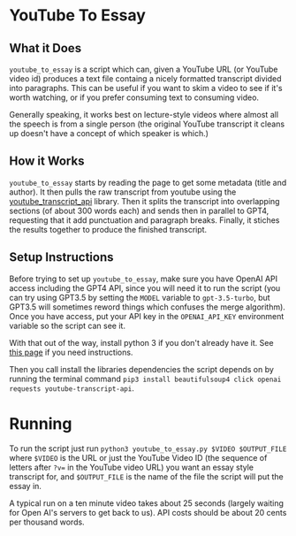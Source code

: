 # YouTube To Essay

## What it Does
`youtube_to_essay` is a script which can, given a YouTube URL (or YouTube video id) produces a text file containg a nicely formatted transcript divided into paragraphs.  This can be useful if you want to skim a video to see if it's worth watching, or if you prefer consuming text to consuming video.

Generally speaking, it works best on lecture-style videos where almost all the speech is from a single person (the original YouTube transcript it cleans up doesn't have a concept of which speaker is which.)

## How it Works
`youtube_to_essay` starts by reading the page to get some metadata (title and author).  It then pulls the raw transcript from youtube using the [youtube_transcript_api](https://pypi.org/project/youtube-transcript-api/) library.  Then it splits the transcript into overlapping sections (of about 300 words each) and sends then in parallel to GPT4, requesting that it add punctuation and paragraph breaks.  Finally, it stiches the results together to produce the finished transcript.

## Setup Instructions
Before trying to set up `youtube_to_essay`, make sure you have OpenAI API access including the GPT4 API, since you will need it to run the script (you can try using GPT3.5 by setting the `MODEL` variable to `gpt-3.5-turbo`, but GPT3.5 will sometimes reword things which confuses the merge algorithm).  Once you have access, put your API key in the `OPENAI_API_KEY` environment variable so the script can see it.

With that out of the way, install python 3 if you don't already have it.  See [this page](https://realpython.com/installing-python/) if you need instructions.

Then you call install the libraries dependencies the script depends on by running the terminal command `pip3 install beautifulsoup4 click openai requests youtube-transcript-api`.

# Running
To run the script just run `python3 youtube_to_essay.py $VIDEO $OUTPUT_FILE` where `$VIDEO` is the URL or just the YouTube Video ID (the sequence of letters after `?v=` in the YouTube video URL) you want an essay style transcript for, and `$OUTPUT_FILE` is the name of the file the script will put the essay in.

A typical run on a ten minute video takes about 25 seconds (largely waiting for
Open AI's servers to get back to us).  API costs should be about 20 cents per thousand
words.